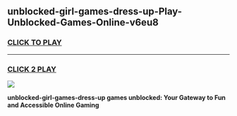 
## unblocked-girl-games-dress-up-Play-Unblocked-Games-Online-v6eu8
<h3>
<a href="https://premium76.site?title=unblocked-girl-games-dress-up&ref=25A">CLICK TO PLAY</a></h3>
<hr>

<h3>
<a href="https://premium76.site?title=unblocked-girl-games-dress-up&ref=25A">CLICK 2 PLAY</a>
  
</h3>

<a href="https://premium76.site?title=unblocked-girl-games-dress-up&ref=25A"><img src="https://clearcache.store/games.png"></a>


**unblocked-girl-games-dress-up games unblocked: Your Gateway to Fun and Accessible Online Gaming**

